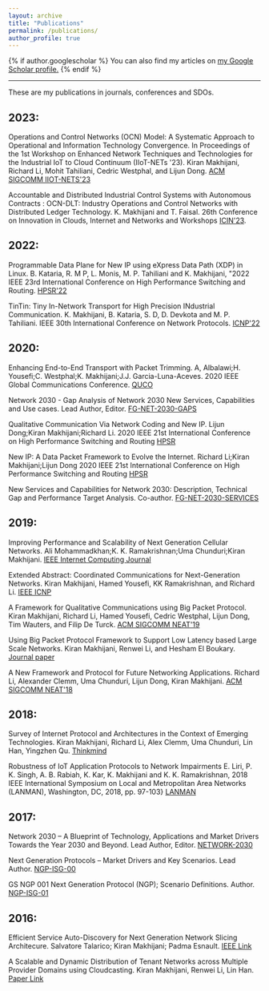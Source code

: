 ```yaml
---
layout: archive
title: "Publications"
permalink: /publications/
author_profile: true
---
```


{% if author.googlescholar %}
  You can also find my articles on <u><a href="{{author.googlescholar}}">my Google Scholar profile</a>.</u>
{% endif %}

---

These are my publications in journals, conferences and SDOs.

2023:
----

Operations and Control Networks (OCN) Model: A Systematic Approach to Operational and Information Technology Convergence. In Proceedings of the 1st Workshop on Enhanced Network Techniques and Technologies for the Industrial IoT to Cloud Continuum (IIoT-NETs '23). Kiran Makhijani, Richard Li, Mohit Tahiliani, Cedric Westphal, and Lijun Dong. [ACM SIGCOMM IIOT-NETS'23](https://doi.org/10.1145/3609389.3610567)

Accountable and Distributed Industrial Control Systems with Autonomous Contracts : OCN-DLT: Industry Operations and Control Networks with Distributed Ledger Technology. K. Makhijani and T. Faisal.  26th Conference on Innovation in Clouds, Internet and Networks and Workshops [ICIN'23](https://ieeexplore.ieee.org/abstract/document/10073481).

2022:
----

Programmable Data Plane for New IP using eXpress Data Path (XDP) in Linux. 
B. Kataria, R. M P, L. Monis, M. P. Tahiliani and K. Makhijani, "2022 IEEE 23rd International Conference on High Performance Switching and Routing. [HPSR'22](https://ieeexplore.ieee.org/abstract/document/9831409)

TinTin: Tiny In-Network Transport for High Precision INdustrial Communication. K. Makhijani, B. Kataria, S. D, D. Devkota and M. P. Tahiliani. IEEE 30th International Conference on Network Protocols. [ICNP'22](https://ieeexplore.ieee.org/abstract/document/9940343)

2020:
----
Enhancing End-to-End Transport with Packet Trimming.
A, Albalawi;H. Yousefi;C. Westphal;K. Makhijani;J.J. Garcia-Luna-Aceves.
2020 IEEE Global Communications Conference.
[QUCO](https://ieeexplore.ieee.org/document/9322506)

Network 2030 - Gap Analysis of Network 2030 New Services, Capabilities and Use cases. Lead Author, Editor.
[FG-NET-2030-GAPS](https://www.itu.int/en/ITU-T/focusgroups/net2030/Documents/Deliverable_NET2030.pdf)

Qualitative Communication Via Network Coding and New IP.
Lijun Dong;Kiran Makhijani;Richard Li.
2020 IEEE 21st International Conference on High Performance Switching and Routing [HPSR](https://ieeexplore.ieee.org/document/9098976)

New IP: A Data Packet Framework to Evolve the Internet.
Richard Li;Kiran Makhijani;Lijun Dong
2020 IEEE 21st International Conference on High Performance Switching and Routing [HPSR](https://ieeexplore.ieee.org/document/9098996)

New Services and Capabilities for Network 2030: Description, Technical Gap and Performance Target Analysis. Co-author.
[FG-NET-2030-SERVICES](https://www.itu.int/en/ITU-T/focusgroups/net2030/Documents/Deliverable_NET2030.pdf)

2019:
----
Improving Performance and Scalability of Next Generation Cellular Networks.
Ali Mohammadkhan;K. K. Ramakrishnan;Uma Chunduri;Kiran Makhijani.
[IEEE Internet Computing Journal](https://ieeexplore.ieee.org/abstract/document/8662802)


Extended Abstract: Coordinated Communications for Next-Generation Networks.
Kiran Makhijani, Hamed Yousefi, KK Ramakrishnan, and Richard Li.
[IEEE ICNP](https://doi.org/10.1145/3341558.3342201)

A Framework for Qualitative Communications using Big Packet Protocol.
Kiran Makhijani, Richard Li, Hamed Yousefi, Cedric Westphal, Lijun Dong, Tim Wauters, and Filip De Turck.
[ACM SIGCOMM NEAT'19](https://doi.org/10.1145/3341558.3342201)

Using Big Packet Protocol Framework to Support Low Latency based Large Scale Networks.
Kiran Makhijani, Renwei Li, and Hesham El Boukary.
[Journal paper](https://www.thinkmind.org/index.php?view=article&articleid=icns_2019_1_20_10030l)

A New Framework and Protocol for Future Networking Applications.
Richard Li, Alexander Clemm, Uma Chunduri, Lijun Dong, Kiran Makhijani.
[ACM SIGCOMM NEAT'18](http://conferences.sigcomm.org/sigcomm/2018/workshop-neat.html)

2018:
----
Survey of Internet Protocol and Architectures in the Context of Emerging Technologies.
Kiran Makhijani, Richard Li, Alex Clemm, Uma Chunduri, Lin Han, Yingzhen Qu.
[Thinkmind](https://www.thinkmind.org/index.php?view=article&articleid=ctrq_2018_1_30_65022)

Robustness of IoT Application Protocols to Network Impairments
E. Liri, P. K. Singh, A. B. Rabiah, K. Kar, K. Makhijani and K. K. Ramakrishnan, 2018 IEEE International Symposium on Local and Metropolitan Area Networks (LANMAN), Washington, DC, 2018, pp. 97-103}
[LANMAN](https://ieeexplore.ieee.org/document/8475048)

2017:
----
Network 2030 – A Blueprint of Technology, Applications and Market Drivers Towards the Year 2030 and Beyond. Lead Author, Editor.
[NETWORK-2030](https://www.itu.int/en/ITU-T/focusgroups/net2030/Documents/White_Paper.pdf)

Next Generation Protocols – Market Drivers and Key Scenarios. Lead Author.
[NGP-ISG-00](https:/awww.etsi.org/images/files/ETSIWhitePapers/etsi_wp17_Next_Generation_Protocols_v01.pdf)

GS NGP 001 Next Generation Protocol (NGP); Scenario Definitions. Author.
[NGP-ISG-01](http://www.etsi.org/deliver/etsi_gs/NGP/001_099/001/01.02.01_60/gs_NGP001v010201p.pdf)


2016:
----
Efficient Service Auto-Discovery for Next Generation Network Slicing Architecure. Salvatore Talarico; Kiran Makhijani; Padma Esnault.
[IEEE Link](https://ieeexplore.ieee.org/document/7919471)

A Scalable and Dynamic Distribution of Tenant Networks across Multiple Provider Domains using Cloudcasting. Kiran Makhijani, Renwei Li, Lin Han.
[Paper Link](https://www.iariajournals.org/networks_and_services/tocv9n34.html)

<!--
{% for post in site.publications reversed %}
  {% include archive-single.html %}
{% endfor %}
-->
